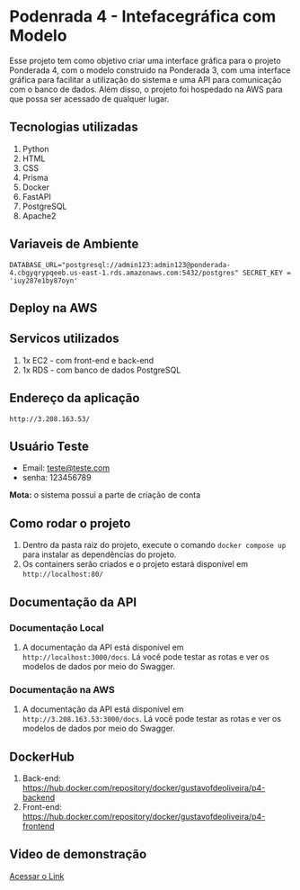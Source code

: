# Podenrada 4 - Intefacegráfica com Modelo

Esse projeto tem como objetivo criar uma interface gráfica para o projeto Ponderada 4, com o modelo construido na Ponderada 3, com uma interface gráfica para facilitar a utilização do sistema e uma API para comunicação com o banco de dados. Além disso, o projeto foi hospedado na AWS para que possa ser acessado de qualquer lugar.

## Tecnologias utilizadas

1. Python
2. HTML
3. CSS
4. Prisma
5. Docker
6. FastAPI
7. PostgreSQL
8. Apache2

## Variaveis de Ambiente

`DATABASE_URL="postgresql://admin123:admin123@ponderada-4.cbgyqrypqeeb.us-east-1.rds.amazonaws.com:5432/postgres" SECRET_KEY = 'iuy287e1by87oyn'`

## Deploy na AWS

## Servicos utilizados
1. 1x EC2 - com front-end e back-end
2. 1x RDS - com banco de dados PostgreSQL

## Endereço da aplicação
`http://3.208.163.53/`

## Usuário Teste

- Email: teste@teste.com
- senha: 123456789

**Mota:** o sistema possui a parte de criação de conta

## Como rodar o projeto

1. Dentro da pasta raiz do projeto, execute o comando `docker compose up` para instalar as dependências do projeto.
2. Os containers serão criados e o projeto estará disponível em `http://localhost:80/`

## Documentação da API

### Documentação Local

1. A documentação da API está disponível em `http://localhost:3000/docs`. Lá você pode testar as rotas e ver os modelos de dados por meio do Swagger.

### Documentação na AWS

1. A documentação da API está disponível em `http://3.208.163.53:3000/docs`. Lá você pode testar as rotas e ver os modelos de dados por meio do Swagger.

## DockerHub

1. Back-end: https://hub.docker.com/repository/docker/gustavofdeoliveira/p4-backend
2. Front-end: https://hub.docker.com/repository/docker/gustavofdeoliveira/p4-frontend
## Video de demonstração

[Acessar o Link](https://drive.google.com/file/d/1PCH2SKlDK0diCTLxITTfd0nb5eW_9jIz/view?usp=sharing)
